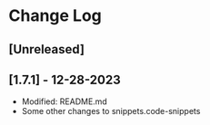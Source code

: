 # Change Log

## [Unreleased]

## [1.7.1] - 12-28-2023
- Modified: README.md
- Some other changes to snippets.code-snippets
